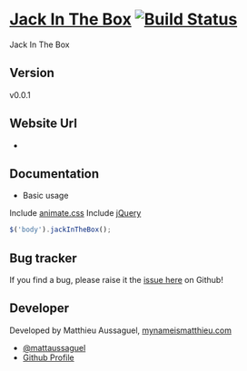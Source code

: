 # [Jack In The Box](https://github.com/matthieua/jackInTheBox) [![Build Status](https://secure.travis-ci.org/matthieua/jackInTheBox.png?branch=master)](http://travis-ci.org/matthieua/jackInTheBox)

Jack In The Box

## Version

v0.0.1

## Website Url

-

## Documentation

- Basic usage

Include [animate.css](https://github.com/daneden/animate.css)
Include [jQuery](https://github.com/jquery/jquery)

```javascript
$('body').jackInTheBox();
```

## Bug tracker

If you find a bug, please raise it the [issue here](https://github.com/matthieua/jackInTheBox/issues) on Github!

## Developer

Developed by Matthieu Aussaguel, [mynameismatthieu.com](http://mynameismatthieu.com)

+ [@mattaussaguel](http://twitter.com/mattaussaguel)
+ [Github Profile](http://github.com/matthieua)
